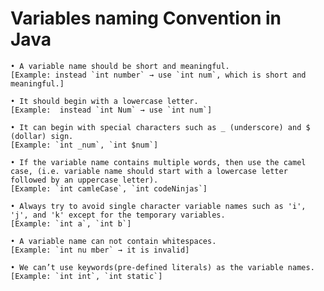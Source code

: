# Variables naming Convention in Java

    • A variable name should be short and meaningful.
    [Example: instead `int number` → use `int num`, which is short and meaningful.]

    • It should begin with a lowercase letter.
    [Example:  instead `int Num` → use `int num`]

    • It can begin with special characters such as _ (underscore) and $ (dollar) sign.
    [Example: `int _num`, `int $num`]

    • If the variable name contains multiple words, then use the camel case, (i.e. variable name should start with a lowercase letter followed by an uppercase letter). 
    [Example: `int camleCase`, `int codeNinjas`]

    • Always try to avoid single character variable names such as 'i', 'j', and 'k' except for the temporary variables.
    [Example: `int a`, `int b`]

    • A variable name can not contain whitespaces.
    [Example: `int nu mber` → it is invalid]

    • We can’t use keywords(pre-defined literals) as the variable names.
    [Example: `int int`, `int static`]